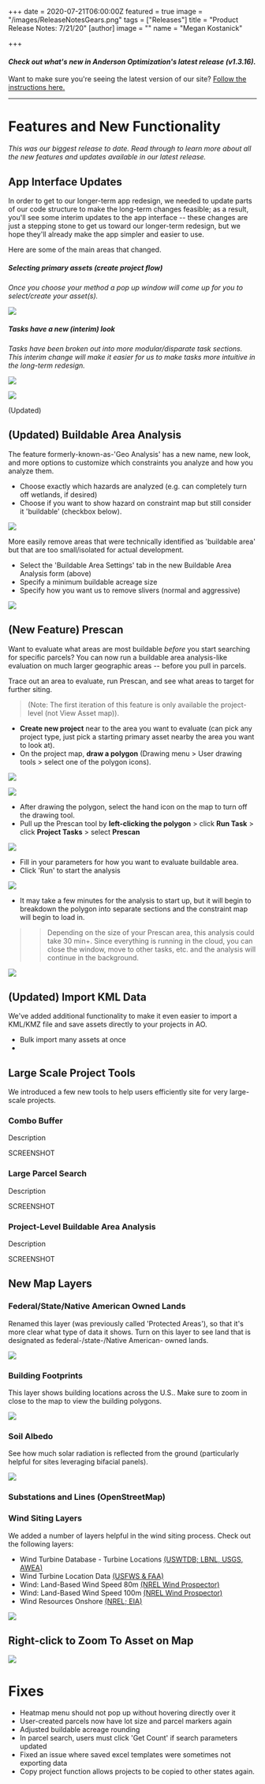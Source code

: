 +++
date = 2020-07-21T06:00:00Z
featured = true
image = "/images/ReleaseNotesGears.png"
tags = ["Releases"]
title = "Product Release Notes: 7/21/20"
[author]
image = ""
name = "Megan Kostanick"

+++
#### _Check out what's new in Anderson Optimization's latest release (v1.3.16)._

Want to make sure you're seeing the latest version of our site? [Follow the instructions here.](https://docs.andersonopt.com/Prospect/VersionReleaseNotes/latestversion/ "Get Latest Version")

***

# **Features and New Functionality**

_This was our biggest release to date. Read through to learn more about all the new features and updates available in our latest release._

## App Interface Updates

In order to get to our longer-term app redesign, we needed to update parts of our code structure to make the long-term changes feasible; as a result, you'll see some interim updates to the app interface -- these changes are just a stepping stone to get us toward our longer-term redesign, but we hope they'll already make the app simpler and easier to use.

Here are some of the main areas that changed.

##### **Selecting primary assets (create project flow)**

_Once you choose your method a pop up window will come up for you to select/create your asset(s)._

![](/images/primary_asset_selection.png)

##### **Tasks have a new (interim) look**

_Tasks have been broken out into more modular/disparate task sections. This interim change will make it easier for us to make tasks more intuitive in the long-term redesign._

![](/images/parcel_search.png)

![](/images/asset_tasks_map_sidebar.png)

(Updated)

## (Updated) Buildable Area Analysis

The feature formerly-known-as-'Geo Analysis' has a new name, new look, and more options to customize which constraints you analyze and how you analyze them.

* Choose exactly which hazards are analyzed (e.g. can completely turn off wetlands, if desired)
* Choose if you want to show hazard on constraint map but still consider it 'buildable' (checkbox below).

![](/images/buildablearea_form.png)

More easily remove areas that were technically identified as 'buildable area' but that are too small/isolated for actual development.

* Select the 'Buildable Area Settings' tab in the new Buildable Area Analysis form (above)
* Specify a minimum buildable acreage size
* Specify how you want us to remove slivers (normal and aggressive)

![](/images/buildable_area_settings.png)

## (New Feature) Prescan

Want to evaluate what areas are most buildable _before_ you start searching for specific parcels? You can now run a buildable area analysis-like evaluation on much larger geographic areas -- before you pull in parcels.

Trace out an area to evaluate, run Prescan, and see what areas to target for further siting.

> (Note: The first iteration of this feature is only available the project-level (not View Asset map)).

* **Create new project** near to the area you want to evaluate (can pick any project type, just pick a starting primary asset nearby the area you want to look at).
* On the project map, **draw a polygon** (Drawing menu > User drawing tools > select one of the polygon icons).

![](/images/draw_polygon.png)

![](/images/polygon_drawn_on_map.png)

* After drawing the polygon, select the hand icon on the map to turn off the drawing tool.
* Pull up the Prescan tool by **left-clicking the polygon** > click **Run Task** > click **Project Tasks** > select **Prescan**

![](/images/prescan_task.png)

* Fill in your parameters for how you want to evaluate buildable area.
* Click 'Run' to start the analysis

![](/images/prescan_form.png)

* It may take a few minutes for the analysis to start up, but it will begin to breakdown the polygon into separate sections and the constraint map will begin to load in.

> > Depending on the size of your Prescan area, this analysis could take 30 min+. Since everything is running in the cloud, you can close the window, move to other tasks, etc. and the analysis will continue in the background.

![](/images/prescan_constraint-map.png)

## (Updated) Import KML Data

We've added additional functionality to make it even easier to import a KML/KMZ file and save assets directly to your projects in AO.

* Bulk import many assets at once
* 

## Large Scale Project Tools

We introduced a few new tools to help users efficiently site for very large-scale projects.

### Combo Buffer

Description

SCREENSHOT

### Large Parcel Search

Description

SCREENSHOT

### Project-Level Buildable Area Analysis

Description

SCREENSHOT

## **New Map Layers**

### Federal/State/Native American Owned Lands

Renamed this layer (was previously called 'Protected Areas'), so that it's more clear what type of data it shows. Turn on this layer to see land that is designated as federal-/state-/Native American- owned lands.

![](/images/fed_state_lands.png)

### Building Footprints

This layer shows building locations across the U.S.. Make sure to zoom in close to the map to view the building polygons.

![](/images/building_footprints.png)

### Soil Albedo

See how much solar radiation is reflected from the ground (particularly helpful for sites leveraging bifacial panels).

![](/images/soilalbedo.png)

### Substations and Lines (OpenStreetMap)

### Wind Siting Layers

We added a number of layers helpful in the wind siting process. Check out the following layers:

* Wind Turbine Database - Turbine Locations [(USWTDB; LBNL, USGS, AWEA)](https://eerscmap.usgs.gov/arcgis/rest/services/uswtdb/uswtdbDyn/MapServer)
* Wind Turbine Location Data [(USFWS & FAA)](https://www.fws.gov/southwest/es/Energy_Wind_FAA.html)
* Wind: Land-Based Wind Speed 80m [(NREL Wind Prospector)](https://maps.nrel.gov/wind-prospector/?aL=xJldDB%255Bv%255D%3Dt%26xJldDB%255Bd%255D%3D1&bL=groad&cE=0&lR=0&mC=41.612763227321004%2C-106.16369962692261&zL=16)
* Wind: Land-Based Wind Speed 100m [(NREL Wind Prospector)](https://maps.nrel.gov/wind-prospector/?aL=xJldDB%255Bv%255D%3Dt%26xJldDB%255Bd%255D%3D1&bL=groad&cE=0&lR=0&mC=41.612763227321004%2C-106.16369962692261&zL=16)
* Wind Resources Onshore [(NREL; EIA)](https://www.eia.gov/maps/layer_info-m.php)

![](/images/windspeed.png)

## Right-click to Zoom To Asset on Map

![](/images/zoom_to.png)

# **Fixes**

* Heatmap menu should not pop up without hovering directly over it
* User-created parcels now have lot size and parcel markers again
* Adjusted buildable acreage rounding
* In parcel search, users must click 'Get Count' if search parameters updated
* Fixed an issue where saved excel templates were sometimes not exporting data
* Copy project function allows projects to be copied to other states again.